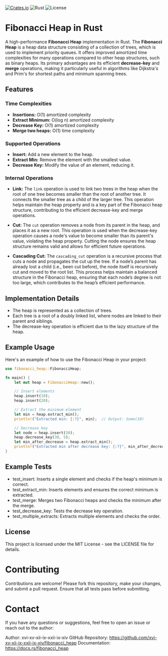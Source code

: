 [![Crates.io](https://img.shields.io/crates/v/fibonacci_heap.svg)](https://crates.io/crates/fibonacci_heap)
![Rust](https://img.shields.io/badge/Rust-1.70+-orange)
![License](https://img.shields.io/badge/License-MIT-blue)

# Fibonacci Heap in Rust


A high-performance **Fibonacci Heap** implementation in Rust. The **Fibonacci Heap** is a heap data structure consisting of a collection of trees, which is used to implement priority queues. It offers improved amortized time complexities for many operations compared to other heap structures, such as binary heaps. Its primary advantages are its efficient **decrease-key** and **merge** operations, making it particularly useful in algorithms like Dijkstra's and Prim's for shortest paths and minimum spanning trees.


## Features

### Time Complexities
- **Insertions:** O(1) amortized complexity
- **Extract Minimum:** O(log n) amortized complexity
- **Decrease Key:** O(1) amortized complexity
- **Merge two heaps:** O(1) time complexity

### Supported Operations
- **Insert:** Add a new element to the heap.
- **Extract Min:** Remove the element with the smallest value.
- **Decrease Key:** Modify the value of an element, reducing it.

### Internal Operations

- **Link:** The `link` operation is used to link two trees in the heap when the root of one tree becomes smaller than the root of another tree. It connects the smaller tree as a child of the larger tree. This operation helps maintain the heap property and is a key part of the Fibonacci heap structure, contributing to the efficient decrease-key and merge operations.

- **Cut:** The `cut` operation removes a node from its parent in the heap, and places it as a new root. This operation is used when the decrease-key operation causes a node's value to become smaller than its parent's value, violating the heap property. Cutting the node ensures the heap structure remains valid and allows for efficient future operations.

- **Cascading Cut:** The `cascading_cut` operation is a recursive process that cuts a node and propagates the cut up the tree. If a node’s parent has already lost a child (i.e., been cut before), the node itself is recursively cut and moved to the root list. This process helps maintain a balanced structure in the Fibonacci heap, ensuring that each node’s degree is not too large, which contributes to the heap’s efficient performance.


## Implementation Details

- The heap is represented as a collection of trees.
- Each tree is a root of a doubly linked list, where nodes are linked to their parent and siblings.
- The decrease-key operation is efficient due to the lazy structure of the heap.


## Example Usage

Here's an example of how to use the Fibonacci Heap in your project:

```rust
use fibonacci_heap::FibonacciHeap;

fn main() {
    let mut heap = FibonacciHeap::new();

    // Insert elements
    heap.insert(10);
    heap.insert(20);

    // Extract the minimum element
    let min = heap.extract_min();
    println!("Extracted min: {:?}", min);  // Output: Some(10)

    // Decrease key
    let node = heap.insert(30);
    heap.decrease_key(30, 5);
    let min_after_decrease = heap.extract_min();
    println!("Extracted min after decrease key: {:?}", min_after_decrease);  // Output: Some(5)
}
```

## Example Tests
- test_insert: Inserts a single element and checks if the heap's minimum is correct.
- test_extract_min: Inserts elements and ensures the correct minimum is extracted.
- test_merge: Merges two Fibonacci heaps and checks the minimum after the merge.
- test_decrease_key: Tests the decrease key operation.
- test_multiple_extracts: Extracts multiple elements and checks the order.

## License

This project is licensed under the MIT License - see the LICENSE file for details.

# Contributing

Contributions are welcome! Please fork this repository, make your changes, and submit a pull request. Ensure that all tests pass before submitting.

# Contact

If you have any questions or suggestions, feel free to open an issue or reach out to the author:

Author: xvi-xv-xii-ix-xxii-ix-xiv
GitHub Repository: https://github.com/xvi-xv-xii-ix-xxii-ix-xiv/fibonacci_heap
Documentation: https://docs.rs/fibonacci_heap